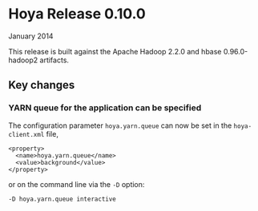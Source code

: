 <!---
  Licensed under the Apache License, Version 2.0 (the "License");
  you may not use this file except in compliance with the License.
  You may obtain a copy of the License at
  
   http://www.apache.org/licenses/LICENSE-2.0
  
  Unless required by applicable law or agreed to in writing, software
  distributed under the License is distributed on an "AS IS" BASIS,
  WITHOUT WARRANTIES OR CONDITIONS OF ANY KIND, either express or implied.
  See the License for the specific language governing permissions and
  limitations under the License. See accompanying LICENSE file.
-->
  
# Hoya Release 0.10.0

January 2014

This release is built against the Apache Hadoop 2.2.0 and hbase 0.96.0-hadoop2
artifacts. 


## Key changes

### YARN queue for the application can be specified

The configuration parameter `hoya.yarn.queue` can now be set
in the `hoya-client.xml` file, 

    <property>
      <name>hoya.yarn.queue</name>
      <value>background</value>
    </property>

or on the command line via the `-D` option:

    -D hoya.yarn.queue interactive
  
  
